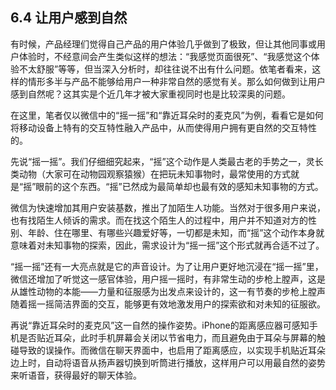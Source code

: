 ## 6.4 让用户感到自然

有时候，产品经理们觉得自己产品的用户体验几乎做到了极致，但让其他同事或用户体验时，不经意间会产生类似这样的想法：“我感觉页面很死”、“我感觉这个体验不太舒服”等等，但当深入分析时，却往往说不出有什么问题。依笔者看来，这样的情形多半与产品不能够给用户一种非常自然的感觉有关。那么如何做到让用户感到自然呢？这其实是个近几年才被大家重视同时也是比较深奥的问题。

在这里，笔者仅以微信中的“摇一摇”和“靠近耳朵时的麦克风”为例，看看它是如何将移动设备上特有的交互特性融入产品中，从而使得用户拥有更自然的交互特性的。

先说“摇一摇”。我们仔细细究起来，“摇”这个动作是人类最古老的手势之一，灵长类动物（大家可在动物园观察猿猴）在把玩未知事物时，最常使用的方式就是“摇”眼前的这个东西。“摇”已然成为最简单却也最有效的感知未知事物的方式。

微信为快速增加其用户安装基数，推出了加陌生人功能。当然对于很多用户来说，也有找陌生人倾诉的需求。而在找这个陌生人的过程中，用户并不知道对方的性别、年龄、住在哪里、有哪些兴趣爱好等，一切都是未知，而“摇”这个动作本身就意味着对未知事物的探索，因此，需求设计为“摇一摇”这个形式就再合适不过了。

“摇一摇”还有一大亮点就是它的声音设计。为了让用户更好地沉浸在“摇一摇”里，微信还增加了听觉这一感官体验，用户摇一摇时，有非常生动的步枪上膛声，这是从雄性动物的本能——力量和征服感为出发点来设计的，这一有节奏的步枪上膛声随着摇一摇简洁界面的交互，能够更有效地激发用户的探索欲和对未知的征服欲。

再说“靠近耳朵时的麦克风”这一自然的操作姿势。iPhone的距离感应器可感知手机是否贴近耳朵，此时手机屏幕会关闭以节省电力，而且避免由于耳朵与屏幕的触碰导致的误操作。而微信在聊天界面中，也启用了距离感应，以实现手机贴近耳朵边上时，自动将语音从扬声器切换到听筒进行播放，这样用户可以用最自然的姿势来听语音，获得最好的聊天体验。
